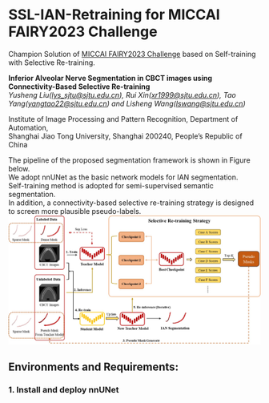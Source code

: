 # SSL-IAN-Retraining for MICCAI FAIRY2023 Challenge
Champion Solution of [MICCAI FAIRY2023 Challenge](https://toothfairy.grand-challenge.org/) based on Self-training with Selective Re-training.

**Inferior Alveolar Nerve Segmentation in CBCT images using Connectivity-Based Selective Re-training**  
_Yusheng Liu(lys_sjtu@sjtu.edu.cn), Rui Xin(xr1999@sjtu.edu.cn), Tao Yang(yangtao22@sjtu.edu.cn) and Lisheng Wang(lswang@sjtu.edu.cn)_

Institute of Image Processing and Pattern Recognition, Department of Automation,  
Shanghai Jiao Tong University, Shanghai 200240, People’s Republic of China  

The pipeline of the proposed segmentation framework is shown in Figure below.  
We adopt nnUNet as the basic network models for IAN segmentation.   
Self-training method is adopted for semi-supervised semantic segmentation.  
In addition, a connectivity-based selective re-training strategy is designed to screen more plausible pseudo-labels.   
![](framework.JPG)

## Environments and Requirements:
### 1. Install and deploy nnUNet

